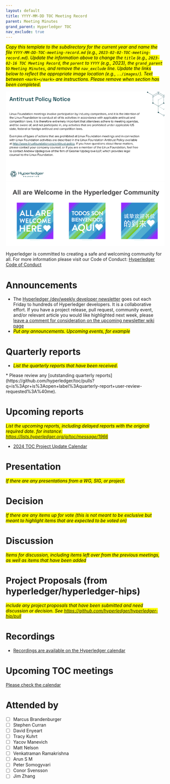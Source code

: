 ```yaml
---
layout: default
title: YYYY-MM-DD TOC Meeting Record
parent: Meeting Minutes
grand_parent: Hyperledger TOC
nav_exclude: true
---
```

<mark>_Copy this template to the subdirectory for the current year and name the file `YYYY-MM-DD-TOC-meeting-record.md` (e.g., `2023-02-02-TOC-meeting-record.md`). Update the information above to change the `title` (e.g., `2023-02-16 TOC Meeting Record`, the `parent` to `YYYY` (e.g., 2023), the `grand_parent` to `Meeting Minutes`, and remove the `nav_exclude` line. Update the links below to reflect the appropriate image location (e.g., `../images/`). Text between `<mark></mark>` are instructions. Please remove when section has been completed._
</mark>

![Antitrust Policy Notice](images/antitrust-policy-notice.png "Antitrust Policy Notice")
![All are Welcome in the Hyperledger Community](images/all-are-welcome.png "All are Welcome in the Hyperledger Community")

Hyperledger is committed to creating a safe and welcoming community for all. For more information please visit our Code of Conduct: [Hyperledger Code of Conduct](https://toc.hyperledger.org/governing-documents/code-of-conduct.html)

# Announcements
* The [Hyperledger /dev/weekly developer newsletter](https://wiki.hyperledger.org/pages/viewpage.action?pageId=39618905) goes out each Friday to hundreds of Hyperledger developers. It is a collaborative effort. If you have a project release, pull request, community event, and/or relevant article you would like highlighted next week, please [leave a comment for consideration on the upcoming newsletter wiki page](https://wiki.hyperledger.org/display/DR/2024)
* <mark>_Put any announcements. Upcoming events, for example_
</mark>

# Quarterly reports
* <mark>_List the quarterly reports that have been received._
</mark>
* Please review any [outstanding quarterly reports](https://github.com/hyperledger/toc/pulls?q=is%3Apr+is%3Aopen+label%3Aquarterly-report+user-review-requested%3A%40me).

# Upcoming reports
<mark>_List the upcoming reports, including delayed reports with the original required date. for instance: https://lists.hyperledger.org/g/toc/message/1966_
</mark>
* [2024 TOC Project Update Calendar](../../project-reports/2024/2024-updates.md)

# Presentation
<mark>_If there are any presentations from a WG, SIG, or project._
</mark>

# Decision
<mark>_If there are any items up for vote (this is not meant to be exclusive but meant to highlight items that are expected to be voted on)_</mark>

# Discussion
<mark>_Items for discussion, including items left over from the previous meetings, as well as items that have been added_
</mark>

# Project Proposals (from hyperledger/hyperledger-hips)
<mark>_include any project proposals that have been submitted and need discussion or decision. See https://github.com/hyperledger/hyperledger-hip/pull_
</mark>

# Recordings
* [Recordings are available on the Hyperledger calendar](https://zoom-lfx.platform.linuxfoundation.org/meetings/hyp)

# Upcoming TOC meetings
[Please check the calendar](https://zoom-lfx.platform.linuxfoundation.org/meetings/hyp)

# Attended by

* [ ] Marcus Brandenburger
* [ ] Stephen Curran
* [ ] David Enyeart
* [ ] Tracy Kuhrt
* [ ] Yacov Manevich
* [ ] Matt Nelson
* [ ] Venkatraman Ramakrishna
* [ ] Arun S M
* [ ] Peter Somogyvari
* [ ] Conor Svensson
* [ ] Jim Zhang
